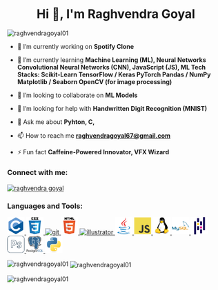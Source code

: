 <h1 align="center">Hi 👋, I'm Raghvendra Goyal</h1>
<p align="left"> <img src="https://komarev.com/ghpvc/?username=raghvendragoyal01&label=Profile%20views&color=0e75b6&style=flat" alt="raghvendragoyal01" /> </p>

- 🔭 I’m currently working on **Spotify Clone**

- 🌱 I’m currently learning **Machine Learning (ML), Neural Networks Convolutional Neural Networks (CNN), JavaScript (JS), ML Tech Stacks: Scikit-Learn TensorFlow / Keras PyTorch Pandas / NumPy Matplotlib / Seaborn OpenCV (for image processing)**

- 👯 I’m looking to collaborate on **ML Models**

- 🤝 I’m looking for help with **Handwritten Digit Recognition (MNIST)**

- 💬 Ask me about **Pyhton, C,**

- 📫 How to reach me **raghvendragoyal67@gmail.com**

- ⚡ Fun fact **Caffeine-Powered Innovator, VFX Wizard**

<h3 align="left">Connect with me:</h3>
<p align="left">
<a href="https://linkedin.com/in/raghvendra goyal" target="blank"><img align="center" src="https://raw.githubusercontent.com/rahuldkjain/github-profile-readme-generator/master/src/images/icons/Social/linked-in-alt.svg" alt="raghvendra goyal" height="30" width="40" /></a>
</p>

<h3 align="left">Languages and Tools:</h3>
<p align="left"> <a href="https://www.cprogramming.com/" target="_blank" rel="noreferrer"> <img src="https://raw.githubusercontent.com/devicons/devicon/master/icons/c/c-original.svg" alt="c" width="40" height="40"/> </a> <a href="https://www.w3schools.com/css/" target="_blank" rel="noreferrer"> <img src="https://raw.githubusercontent.com/devicons/devicon/master/icons/css3/css3-original-wordmark.svg" alt="css3" width="40" height="40"/> </a> <a href="https://git-scm.com/" target="_blank" rel="noreferrer"> <img src="https://www.vectorlogo.zone/logos/git-scm/git-scm-icon.svg" alt="git" width="40" height="40"/> </a> <a href="https://www.w3.org/html/" target="_blank" rel="noreferrer"> <img src="https://raw.githubusercontent.com/devicons/devicon/master/icons/html5/html5-original-wordmark.svg" alt="html5" width="40" height="40"/> </a> <a href="https://www.adobe.com/in/products/illustrator.html" target="_blank" rel="noreferrer"> <img src="https://www.vectorlogo.zone/logos/adobe_illustrator/adobe_illustrator-icon.svg" alt="illustrator" width="40" height="40"/> </a> <a href="https://www.java.com" target="_blank" rel="noreferrer"> <img src="https://raw.githubusercontent.com/devicons/devicon/master/icons/java/java-original.svg" alt="java" width="40" height="40"/> </a> <a href="https://developer.mozilla.org/en-US/docs/Web/JavaScript" target="_blank" rel="noreferrer"> <img src="https://raw.githubusercontent.com/devicons/devicon/master/icons/javascript/javascript-original.svg" alt="javascript" width="40" height="40"/> </a> <a href="https://www.linux.org/" target="_blank" rel="noreferrer"> <img src="https://raw.githubusercontent.com/devicons/devicon/master/icons/linux/linux-original.svg" alt="linux" width="40" height="40"/> </a> <a href="https://www.mysql.com/" target="_blank" rel="noreferrer"> <img src="https://raw.githubusercontent.com/devicons/devicon/master/icons/mysql/mysql-original-wordmark.svg" alt="mysql" width="40" height="40"/> </a> <a href="https://pandas.pydata.org/" target="_blank" rel="noreferrer"> <img src="https://raw.githubusercontent.com/devicons/devicon/2ae2a900d2f041da66e950e4d48052658d850630/icons/pandas/pandas-original.svg" alt="pandas" width="40" height="40"/> </a> <a href="https://www.photoshop.com/en" target="_blank" rel="noreferrer"> <img src="https://raw.githubusercontent.com/devicons/devicon/master/icons/photoshop/photoshop-line.svg" alt="photoshop" width="40" height="40"/> </a> <a href="https://www.postgresql.org" target="_blank" rel="noreferrer"> <img src="https://raw.githubusercontent.com/devicons/devicon/master/icons/postgresql/postgresql-original-wordmark.svg" alt="postgresql" width="40" height="40"/> </a> <a href="https://www.python.org" target="_blank" rel="noreferrer"> <img src="https://raw.githubusercontent.com/devicons/devicon/master/icons/python/python-original.svg" alt="python" width="40" height="40"/> </a> </p>

<p><img align="left" src="https://github-readme-stats.vercel.app/api/top-langs?username=raghvendragoyal01&show_icons=true&locale=en&layout=compact" alt="raghvendragoyal01" /></p>

<p>&nbsp;<img align="center" src="https://github-readme-stats.vercel.app/api?username=raghvendragoyal01&show_icons=true&locale=en" alt="raghvendragoyal01" /></p>

<p><img align="center" src="https://github-readme-streak-stats.herokuapp.com/?user=raghvendragoyal01&" alt="raghvendragoyal01" /></p>
